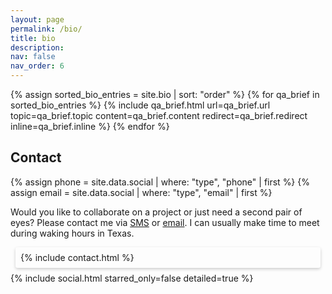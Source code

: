 ```yaml
---
layout: page
permalink: /bio/
title: bio
description:
nav: false
nav_order: 6
---
```


{% assign sorted_bio_entries = site.bio | sort: "order" %}
{% for qa_brief in sorted_bio_entries %}
  {% include qa_brief.html
    url=qa_brief.url
    topic=qa_brief.topic
    content=qa_brief.content
    redirect=qa_brief.redirect
    inline=qa_brief.inline
   %}
{% endfor %}

## Contact

  {% assign phone = site.data.social | where: "type", "phone" | first %}
  {% assign email = site.data.social | where: "type", "email" | first %}

Would you like to collaborate on a project or just need a second pair of eyes? Please contact me via <a href="tel:{{ phone.id | encode_phone }}">SMS</a> or <a href="mailto:{{ email.id | encode_email }}">email</a>. I can usually make time to meet during waking hours in Texas.

<div id="contact" style="margin: 0.5rem; padding: 0.5rem; background-color: var(--global-bg-color-2); border-radius: 0.2rem; box-shadow: 0px 2px 5px #00000033;">
  {% include contact.html %}
</div>

<div class="social">
  <div class="contact-icons">
    {% include social.html
      starred_only=false
      detailed=true %}
  </div>
</div>
